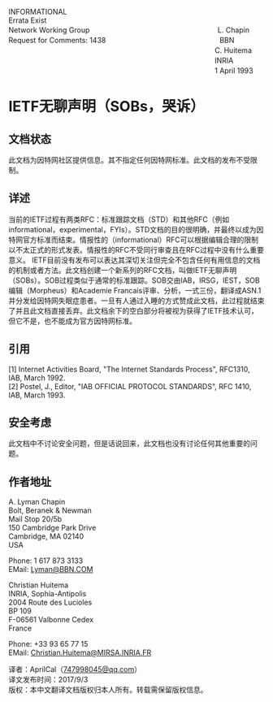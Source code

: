 INFORMATIONAL<br>
Errata Exist<br>
Network Working Group　　　　　　　　　　　　　　　　　　L. Chapin<br>
Request for Comments: 1438　　　　　　　　　　　　　　　　BBN<br>
　　　　　　　　　　　　　　　　　　　　　　　　　　　　　C. Huitema<br>
　　　　　　　　　　　　　　　　　　　　　　　　　　　　　INRIA<br>
　　　　　　　　　　　　　　　　　　　　　　　　　　　　　1 April 1993

# IETF无聊声明（SOBs，哭诉）
## 文档状态
此文档为因特网社区提供信息。其不指定任何因特网标准。此文档的发布不受限制。
## 详述
当前的IETF过程有两类RFC：标准跟踪文档（STD）和其他RFC（例如informational，experimental，FYIs）。STD文档的目的很明确，并最终以成为因特网官方标准而结束。情报性的（informational）RFC可以根据编辑合理的限制以不太正式的形式发表。情报性的RFC不受同行审查且在RFC过程中没有什么重要意义。
IETF目前没有发布可以表达其深切关注但完全不包含任何有用信息的文档的机制或者方法。此文档创建一个新系列的RFC文档，叫做IETF无聊声明（SOBs）。SOB过程类似于通常的标准跟踪。SOB交由IAB，IRSG，IEST，SOB编辑（Morpheus）和Academie Francais评审、分析，一式三份，翻译成ASN.1并分发给因特网失眠症患者。一旦有人通过入睡的方式赞成此文档，此过程就结束了并且此文档直接丢弃。此文档余下的空白部分将被视为获得了IETF技术认可，但它不是，也不能成为官方因特网标准。
## 引用
   [1] Internet Activities Board, "The Internet Standards Process", RFC1310, IAB, March 1992.<br>
   [2] Postel, J., Editor, "IAB OFFICIAL PROTOCOL STANDARDS", RFC 1410, IAB, March 1993.

## 安全考虑
此文档中不讨论安全问题，但是话说回来，此文档也没有讨论任何其他重要的问题。
## 作者地址
   A. Lyman Chapin<br>
   Bolt, Beranek & Newman<br>
   Mail Stop 20/5b<br>
   150 Cambridge Park Drive<br>
   Cambridge, MA 02140<br>
   USA

   Phone: 1 617 873 3133<br>
   EMail: Lyman@BBN.COM


   Christian Huitema<br>
   INRIA, Sophia-Antipolis<br>
   2004 Route des Lucioles<br>
   BP 109<br>
   F-06561 Valbonne Cedex<br>
   France

   Phone: +33 93 65 77 15<br>
   EMail: Christian.Huitema@MIRSA.INRIA.FR

译者：AprilCal（747998045@qq.com）<br>
译文发布时间：2017/9/3<br>
版权：本中文翻译文档版权归本人所有。转载需保留版权信息。
